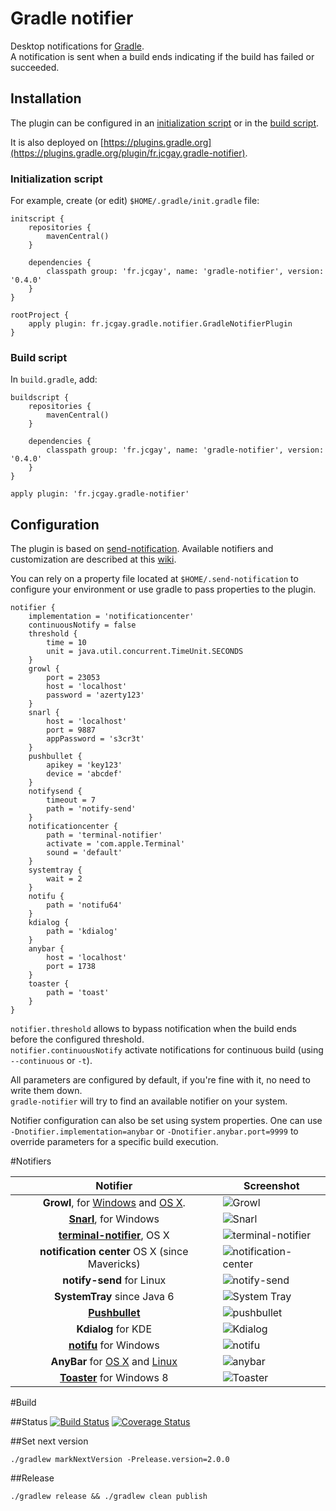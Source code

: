 # Gradle notifier

Desktop notifications for [Gradle](http://gradle.org).  
A notification is sent when a build ends indicating if the build has failed or succeeded.

## Installation

The plugin can be configured in an [initialization script](http://gradle.org/docs/current/userguide/init_scripts.html) or in the [build script](https://gradle.org/docs/current/userguide/plugins.html).

It is also deployed on [https://plugins.gradle.org](https://plugins.gradle.org/plugin/fr.jcgay.gradle-notifier).

### Initialization script

For example, create (or edit) `$HOME/.gradle/init.gradle` file:

```
initscript {
    repositories {
        mavenCentral()
    }

    dependencies {
        classpath group: 'fr.jcgay', name: 'gradle-notifier', version: '0.4.0'
    }
}

rootProject {
    apply plugin: fr.jcgay.gradle.notifier.GradleNotifierPlugin
}
```

### Build script

In `build.gradle`, add:

```
buildscript {
    repositories {
        mavenCentral()
    }

    dependencies {
        classpath group: 'fr.jcgay', name: 'gradle-notifier', version: '0.4.0'
    }
}

apply plugin: 'fr.jcgay.gradle-notifier'
```

## Configuration

The plugin is based on [send-notification](https://github.com/jcgay/send-notification). Available notifiers and customization are described at this [wiki](https://github.com/jcgay/send-notification/wiki).  

You can rely on a property file located at `$HOME/.send-notification` to configure your environment or use gradle to pass properties to the plugin.

```
notifier {
    implementation = 'notificationcenter'
    continuousNotify = false
    threshold {
        time = 10
        unit = java.util.concurrent.TimeUnit.SECONDS
    }
    growl {
        port = 23053
        host = 'localhost'
        password = 'azerty123'
    }
    snarl {
        host = 'localhost'
        port = 9887
        appPassword = 's3cr3t'
    }
    pushbullet {
    	apikey = 'key123'
    	device = 'abcdef'
    }
    notifysend {
        timeout = 7
        path = 'notify-send'
    }
    notificationcenter {
    	path = 'terminal-notifier'
    	activate = 'com.apple.Terminal'
    	sound = 'default'
    }
    systemtray {
    	wait = 2
    }
    notifu {
    	path = 'notifu64'
    }
    kdialog {
    	path = 'kdialog'
    }
    anybar {
    	host = 'localhost'
    	port = 1738
    }
    toaster {
        path = 'toast'
    }
}
```

`notifier.threshold` allows to bypass notification when the build ends before the configured threshold.  
`notifier.continuousNotify` activate notifications for continuous build (using `--continuous` or `-t`).

All parameters are configured by default, if you're fine with it, no need to write them down.  
`gradle-notifier` will try to find an available notifier on your system.

Notifier configuration can also be set using system properties. One can use `-Dnotifier.implementation=anybar` or `-Dnotifier.anybar.port=9999` to override parameters for a specific build execution.

#Notifiers

| Notifier | Screenshot |
|:--------:|-----------------|
| **Growl**, for [Windows](http://www.growlforwindows.com/gfw/) and [OS X](http://growl.info/).    | ![Growl](http://jeanchristophegay.com/images/gradle.notifier.growl.thumbnail.png) |
| **[Snarl](http://snarl.fullphat.net/)**, for Windows | ![Snarl](http://jeanchristophegay.com/images/gradle.notifier.snarl.png) |
| **[terminal-notifier](https://github.com/alloy/terminal-notifier)**, OS X | ![terminal-notifier](http://jeanchristophegay.com/images/gradle.notifier.notificationcenter.thumbnail.png) |
| **notification center** OS X (since Mavericks) | ![notification-center](http://jeanchristophegay.com/images/notifier.simplenc.thumbnail.png) |
| **notify-send** for Linux | ![notify-send](http://jeanchristophegay.com/images/gradle.notifier.notifysend.png) |
| **SystemTray** since Java 6 | ![System Tray](http://jeanchristophegay.com/images/notifier.system.tray_.success.png) |
| **[Pushbullet](https://www.pushbullet.com/)** | ![pushbullet](http://jeanchristophegay.com/images/gradle.notifier.pushbullet.thumbnail.png) |
| **Kdialog** for KDE | ![Kdialog](http://jeanchristophegay.com/images/gradle.notifier.kdialog.png) |
| **[notifu](http://www.paralint.com/projects/notifu/index.html)** for Windows | ![notifu](http://jeanchristophegay.com/images/gradle.notifier.notifu.png) |
| **AnyBar** for [OS X](https://github.com/tonsky/AnyBar) and [Linux](https://github.com/limpbrains/somebar) | ![anybar](http://jeanchristophegay.com/images/gradle.notifier.anybar.thumbnail.png) |
| **[Toaster](https://github.com/nels-o/toaster)** for Windows 8 | ![Toaster](http://jeanchristophegay.com/images/gradle.notifier.toaster.png) |

#Build

##Status
[![Build Status](https://travis-ci.org/jcgay/gradle-notifier.svg?branch=master)](https://travis-ci.org/jcgay/gradle-notifier)
[![Coverage Status](https://coveralls.io/repos/jcgay/gradle-notifier/badge.svg?branch=master)](https://coveralls.io/r/jcgay/gradle-notifier?branch=master)

##Set next version

    ./gradlew markNextVersion -Prelease.version=2.0.0

##Release

    ./gradlew release && ./gradlew clean publish
